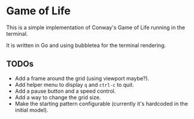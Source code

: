 # Game of Life

This is a simple implementation of Conway's Game of Life running in the terminal.

It is written in Go and using bubbletea for the terminal rendering.

## TODOs

- Add a frame around the grid (using viewport maybe?).
- Add helper menu to display `q` and `ctrl-c` to quit.
- Add a pause button and a speed control.
- Add a way to change the grid size.
- Make the starting pattern configurable (currently it's hardcoded in the initial model).
